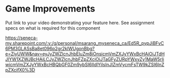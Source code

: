 # Game Improvements

Put link to your video demonstrating your feature here.  See assignment specs on what is required for this component

https://seneca-my.sharepoint.com/:v:/g/personal/msarang_myseneca_ca/Ed5R_pypJiBFvC6PM3GLASsBa8et096p2gr2klWUgonBbg?e=ZiyUWW&nav=eyJyZWZlcnJhbEluZm8iOnsicmVmZXJyYWxBcHAiOiJTdHJlYW1XZWJBcHAiLCJyZWZlcnJhbFZpZXciOiJTaGFyZURpYWxvZy1MaW5rIiwicmVmZXJyYWxBcHBQbGF0Zm9ybSI6IldlYiIsInJlZmVycmFsTW9kZSI6InZpZXcifX0%3D

